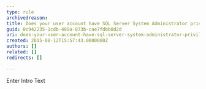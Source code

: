 ```yaml
---
type: rule
archivedreason: 
title: Does your user account have SQL Server System Administrator privileges in SQL Server?
guid: 0c942235-1cdb-489a-873b-cae7fdbb0d2d
uri: does-your-user-account-have-sql-server-system-administrator-privileges-in-sql-server
created: 2015-08-12T15:57:43.0000000Z
authors: []
related: []
redirects: []

---
```



Enter Intro Text
<br><excerpt class='endintro'></excerpt><br>




